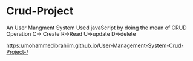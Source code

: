 # Crud-Project

An User Mangment System Used javaScript by doing the mean of CRUD Operation  C=> Create  R=>Read  U=>update  D=>delete 

https://mohammedibrahiim.github.io/User-Management-System-Crud-Project-/
